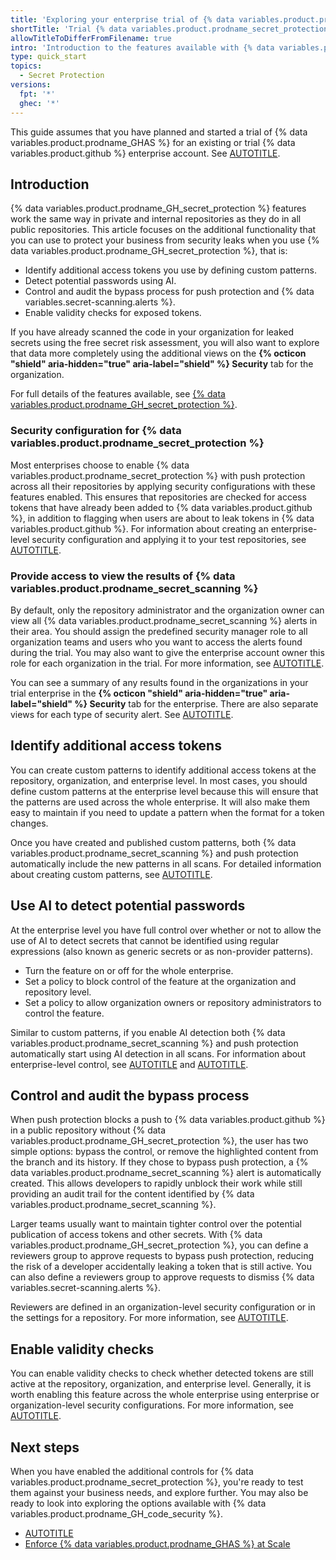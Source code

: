 ```yaml
---
title: 'Exploring your enterprise trial of {% data variables.product.prodname_GH_secret_protection %}'
shortTitle: 'Trial {% data variables.product.prodname_secret_protection %}'
allowTitleToDifferFromFilename: true
intro: 'Introduction to the features available with {% data variables.product.prodname_GH_secret_protection %} in {% data variables.product.prodname_ghe_cloud %} so you can assess their fit to your business needs.'
type: quick_start
topics:
  - Secret Protection
versions:
  fpt: '*'
  ghec: '*'
---
```


This guide assumes that you have planned and started a trial of {% data variables.product.prodname_GHAS %} for an existing or trial {% data variables.product.github %} enterprise account. See [AUTOTITLE](/code-security/trialing-github-advanced-security/planning-a-trial-of-ghas).

## Introduction

{% data variables.product.prodname_GH_secret_protection %} features work the same way in private and internal repositories as they do in all public repositories. This article focuses on the additional functionality that you can use to protect your business from security leaks when you use {% data variables.product.prodname_GH_secret_protection %}, that is:

* Identify additional access tokens you use by defining custom patterns.
* Detect potential passwords using AI.
* Control and audit the bypass process for push protection and {% data variables.secret-scanning.alerts %}.
* Enable validity checks for exposed tokens.

If you have already scanned the code in your organization for leaked secrets using the free secret risk assessment, you will also want to explore that data more completely using the additional views on the **{% octicon "shield" aria-hidden="true" aria-label="shield" %} Security** tab for the organization.

For full details of the features available, see [{% data variables.product.prodname_GH_secret_protection %}](/get-started/learning-about-github/about-github-advanced-security#github-secret-protection).

### Security configuration for {% data variables.product.prodname_secret_protection %}

Most enterprises choose to enable {% data variables.product.prodname_secret_protection %} with push protection across all their repositories by applying security configurations with these features enabled. This ensures that repositories are checked for access tokens that have already been added to {% data variables.product.github %}, in addition to flagging when users are about to leak tokens in {% data variables.product.github %}. For information about creating an enterprise-level security configuration and applying it to your test repositories, see [AUTOTITLE](/code-security/trialing-github-advanced-security/enable-security-features-trial).

### Provide access to view the results of {% data variables.product.prodname_secret_scanning %}

By default, only the repository administrator and the organization owner can view all {% data variables.product.prodname_secret_scanning %} alerts in their area. You should assign the predefined security manager role to all organization teams and users who you want to access the alerts found during the trial. You may also want to give the enterprise account owner this role for each organization in the trial. For more information, see [AUTOTITLE](/organizations/managing-peoples-access-to-your-organization-with-roles/managing-security-managers-in-your-organization).

You can see a summary of any results found in the organizations in your trial enterprise in the **{% octicon "shield" aria-hidden="true" aria-label="shield" %} Security** tab for the enterprise. There are also separate views for each type of security alert. See [AUTOTITLE](/code-security/security-overview/viewing-security-insights).

## Identify additional access tokens

You can create custom patterns to identify additional access tokens at the repository, organization, and enterprise level. In most cases, you should define custom patterns at the enterprise level because this will ensure that the patterns are used across the whole enterprise. It will also make them easy to maintain if you need to update a pattern when the format for a token changes.

Once you have created and published custom patterns, both {% data variables.product.prodname_secret_scanning %} and push protection automatically include the new patterns in all scans. For detailed information about creating custom patterns, see [AUTOTITLE](/code-security/secret-scanning/using-advanced-secret-scanning-and-push-protection-features/custom-patterns/defining-custom-patterns-for-secret-scanning).

## Use AI to detect potential passwords

At the enterprise level you have full control over whether or not to allow the use of AI to detect secrets that cannot be identified using regular expressions (also known as generic secrets or as non-provider patterns).

* Turn the feature on or off for the whole enterprise.
* Set a policy to block control of the feature at the organization and repository level.
* Set a policy to allow organization owners or repository administrators to control the feature.

Similar to custom patterns, if you enable AI detection both {% data variables.product.prodname_secret_scanning %} and push protection automatically start using AI detection in all scans. For information about enterprise-level control, see [AUTOTITLE](/admin/managing-code-security/securing-your-enterprise/configuring-additional-secret-scanning-settings-for-your-enterprise) and [AUTOTITLE](/admin/enforcing-policies/enforcing-policies-for-your-enterprise/enforcing-policies-for-code-security-and-analysis-for-your-enterprise).

## Control and audit the bypass process

When push protection blocks a push to {% data variables.product.github %} in a public repository without {% data variables.product.prodname_GH_secret_protection %}, the user has two simple options: bypass the control, or remove the highlighted content from the branch and its history. If they chose to bypass push protection, a {% data variables.product.prodname_secret_scanning %} alert is automatically created. This allows developers to rapidly unblock their work while still providing an audit trail for the content identified by {% data variables.product.prodname_secret_scanning %}.

Larger teams usually want to maintain tighter control over the potential publication of access tokens and other secrets. With {% data variables.product.prodname_GH_secret_protection %}, you can define a reviewers group to approve requests to bypass push protection, reducing the risk of a developer accidentally leaking a token that is still active. You can also define a reviewers group to approve requests to dismiss {% data variables.secret-scanning.alerts %}.

Reviewers are defined in an organization-level security configuration or in the settings for a repository. For more information, see [AUTOTITLE](/code-security/secret-scanning/using-advanced-secret-scanning-and-push-protection-features/delegated-bypass-for-push-protection/about-delegated-bypass-for-push-protection).

## Enable validity checks

You can enable validity checks to check whether detected tokens are still active at the repository, organization, and enterprise level. Generally, it is worth enabling this feature across the whole enterprise using enterprise or organization-level security configurations. For more information, see [AUTOTITLE](/code-security/secret-scanning/enabling-secret-scanning-features/enabling-validity-checks-for-your-repository).

## Next steps

When you have enabled the additional controls for {% data variables.product.prodname_secret_protection %}, you're ready to test them against your business needs, and explore further. You may also be ready to look into exploring the options available with {% data variables.product.prodname_GH_code_security %}.

* [AUTOTITLE](/code-security/trialing-github-advanced-security/explore-trial-code-scanning)
* [Enforce {% data variables.product.prodname_GHAS %} at Scale](https://wellarchitected.github.com/library/application-security/recommendations/enforce-ghas-at-scale/)
